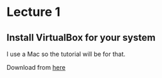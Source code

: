 # Lecture 1

## Install VirtualBox for your system
I use a Mac so the tutorial will be for that.

Download from [here](https://www.virtualbox.org/wiki/Downloads)


